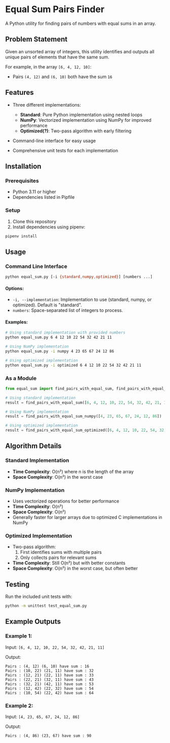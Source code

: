 # Equal Sum Pairs Finder

A Python utility for finding pairs of numbers with equal sums in an array.

## Problem Statement

Given an unsorted array of integers, this utility identifies and outputs all unique pairs of elements that have the same sum.

For example, in the array `[6, 4, 12, 10]`:
- Pairs `(4, 12)` and `(6, 10)` both have the sum `16`

## Features

- Three different implementations:
  - **Standard**: Pure Python implementation using nested loops
  - **NumPy**: Vectorized implementation using NumPy for improved performance
  - **Optimized(?)**: Two-pass algorithm with early filtering

- Command-line interface for easy usage
- Comprehensive unit tests for each implementation

## Installation

### Prerequisites

- Python 3.11 or higher
- Dependencies listed in Pipfile

### Setup

1. Clone this repository
2. Install dependencies using pipenv:

```bash
pipenv install
```

## Usage

### Command Line Interface

```bash
python equal_sum.py [-i {standard,numpy,optimized}] [numbers ...]
```

#### Options:

- `-i, --implementation`: Implementation to use (standard, numpy, or optimized). Default is "standard".
- `numbers`: Space-separated list of integers to process.

#### Examples:

```bash
# Using standard implementation with provided numbers
python equal_sum.py 6 4 12 10 22 54 32 42 21 11

# Using NumPy implementation
python equal_sum.py -i numpy 4 23 65 67 24 12 86

# Using optimized implementation
python equal_sum.py -i optimized 6 4 12 10 22 54 32 42 21 11
```

### As a Module

```python
from equal_sum import find_pairs_with_equal_sum, find_pairs_with_equal_sum_numpy, find_pairs_with_equal_sum_optimized

# Using standard implementation
result = find_pairs_with_equal_sum([6, 4, 12, 10, 22, 54, 32, 42, 21, 11])

# Using NumPy implementation
result = find_pairs_with_equal_sum_numpy([4, 23, 65, 67, 24, 12, 86])

# Using optimized implementation
result = find_pairs_with_equal_sum_optimized([6, 4, 12, 10, 22, 54, 32, 42, 21, 11])
```

## Algorithm Details

### Standard Implementation
- **Time Complexity**: O(n²) where n is the length of the array
- **Space Complexity**: O(n²) in the worst case

### NumPy Implementation
- Uses vectorized operations for better performance
- **Time Complexity**: O(n²) 
- **Space Complexity**: O(n²)
- Generally faster for larger arrays due to optimized C implementations in NumPy

### Optimized Implementation
- Two-pass algorithm:
  1. First identifies sums with multiple pairs
  2. Only collects pairs for relevant sums
- **Time Complexity**: Still O(n²) but with better constants
- **Space Complexity**: O(n²) in the worst case, but often better

## Testing

Run the included unit tests with:

```bash
python -m unittest test_equal_sum.py
```

## Example Outputs

### Example 1:
Input: `[6, 4, 12, 10, 22, 54, 32, 42, 21, 11]`

Output:
```
Pairs : (4, 12) (6, 10) have sum : 16
Pairs : (10, 22) (21, 11) have sum : 32
Pairs : (12, 21) (22, 11) have sum : 33
Pairs : (22, 21) (32, 11) have sum : 43
Pairs : (32, 21) (42, 11) have sum : 53
Pairs : (12, 42) (22, 32) have sum : 54
Pairs : (10, 54) (22, 42) have sum : 64
```

### Example 2:
Input: `[4, 23, 65, 67, 24, 12, 86]`

Output:
```
Pairs : (4, 86) (23, 67) have sum : 90
```
